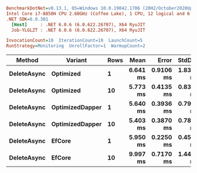 ``` ini

BenchmarkDotNet=v0.13.1, OS=Windows 10.0.19042.1706 (20H2/October2020Update)
Intel Core i7-8850H CPU 2.60GHz (Coffee Lake), 1 CPU, 12 logical and 6 physical cores
.NET SDK=6.0.301
  [Host]     : .NET 6.0.6 (6.0.622.26707), X64 RyuJIT
  Job-YLGLZT : .NET 6.0.6 (6.0.622.26707), X64 RyuJIT

InvocationCount=10  IterationCount=10  LaunchCount=5  
RunStrategy=Monitoring  UnrollFactor=1  WarmupCount=2  

```
|      Method |         Variant | Rows |     Mean |     Error |    StdDev |      Min |       Max |   Median |
|------------ |---------------- |----- |---------:|----------:|----------:|---------:|----------:|---------:|
| **DeleteAsync** |       **Optimized** |    **1** | **6.641 ms** | **0.9106 ms** | **1.8394 ms** | **4.571 ms** | **14.085 ms** | **6.022 ms** |
| **DeleteAsync** |       **Optimized** |   **10** | **5.773 ms** | **0.4135 ms** | **0.8353 ms** | **4.765 ms** |  **8.338 ms** | **5.493 ms** |
| **DeleteAsync** | **OptimizedDapper** |    **1** | **5.640 ms** | **0.3936 ms** | **0.7950 ms** | **4.649 ms** |  **8.428 ms** | **5.395 ms** |
| **DeleteAsync** | **OptimizedDapper** |   **10** | **5.403 ms** | **0.3870 ms** | **0.7818 ms** | **4.619 ms** |  **9.312 ms** | **5.194 ms** |
| **DeleteAsync** |          **EfCore** |    **1** | **5.950 ms** | **0.2250 ms** | **0.4545 ms** | **4.873 ms** |  **6.994 ms** | **5.969 ms** |
| **DeleteAsync** |          **EfCore** |   **10** | **9.997 ms** | **0.7170 ms** | **1.4484 ms** | **8.677 ms** | **15.135 ms** | **9.532 ms** |
